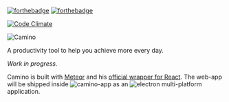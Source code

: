 [![forthebadge](http://forthebadge.com/images/badges/built-with-love.svg)](http://forthebadge.com) [![forthebadge](http://forthebadge.com/images/badges/fuck-it-ship-it.svg)](http://forthebadge.com)

[![Code Climate](https://codeclimate.com/github/fjaguero/camino/badges/gpa.svg)](https://codeclimate.com/github/fjaguero/camino)

![Camino](http://cl.ly/image/0g2f3B0R2I40/camino-logo.png)

A productivity tool to help you achieve more every day.

_Work in progress._

Camino is built with [Meteor](http://meteor.com) and his [official wrapper for React](https://atmospherejs.com/meteor/react). The web-app will be shipped inside ![camino-app](https://github.com/fjaguero/camino-app) as an ![electron](https://github.com/atom/electron) multi-platform application.
